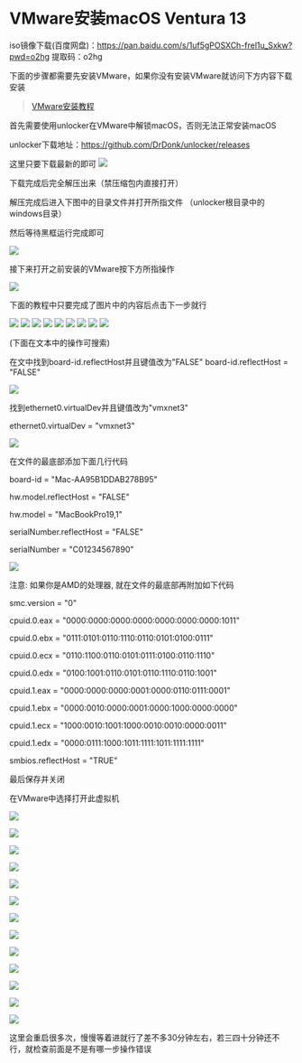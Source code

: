 # VMware安装macOS Ventura 13

iso镜像下载(百度网盘)：https://pan.baidu.com/s/1uf5gPOSXCh-frel1u_Sxkw?pwd=o2hg 
提取码：o2hg

下面的步骤都需要先安装VMware，如果你没有安装VMware就访问下方内容下载安装

> [VMware安装教程](VMware.md)

首先需要使用unlocker在VMware中解锁macOS，否则无法正常安装macOS

unlocker下载地址：https://github.com/DrDonk/unlocker/releases

这里只要下载最新的即可
![](../image/mac/mac0.png)

下载完成后完全解压出来（禁压缩包内直接打开）

解压完成后进入下图中的目录文件并打开所指文件
（unlocker根目录中的windows目录）

然后等待黑框运行完成即可

![](../image/mac/mac00.png)

接下来打开之前安装的VMware按下方所指操作

![](../assets/XSM9Y.png)

下面的教程中只要完成了图片中的内容后点击下一步就行

![](../assets/9CGM.png )
![](../assets/9B67SUG.png )
![](../image/mac/mac1.png)
![](../image/mac/mac2.png)
![](../image/mac/mac3.png)
![](../image/mac/mac4.png)
![](../image/mac/mac5.png)
![](../image/mac/mac6.png)
![](../image/mac/mac7.png)

(下面在文本中的操作可搜索)

在文中找到board-id.reflectHost并且键值改为"FALSE"
board-id.reflectHost = "FALSE"

![](../image/mac/mac8.png)

找到ethernet0.virtualDev并且键值改为"vmxnet3"

ethernet0.virtualDev = "vmxnet3"

![](../image/mac/mac9.png)

在文件的最底部添加下面几行代码

board-id = "Mac-AA95B1DDAB278B95"

hw.model.reflectHost = "FALSE"

hw.model = "MacBookPro19,1"

serialNumber.reflectHost = "FALSE"

serialNumber = "C01234567890"

![](../image/mac/mac10.png)

注意: 如果你是AMD的处理器, 就在文件的最底部再附加如下代码

smc.version = "0"

cpuid.0.eax = "0000:0000:0000:0000:0000:0000:0000:1011"

cpuid.0.ebx = "0111:0101:0110:1110:0110:0101:0100:0111"

cpuid.0.ecx = "0110:1100:0110:0101:0111:0100:0110:1110"

cpuid.0.edx = "0100:1001:0110:0101:0110:1110:0110:1001"

cpuid.1.eax = "0000:0000:0000:0001:0000:0110:0111:0001"

cpuid.1.ebx = "0000:0010:0000:0001:0000:1000:0000:0000"

cpuid.1.ecx = "1000:0010:1001:1000:0010:0010:0000:0011"

cpuid.1.edx = "0000:0111:1000:1011:1111:1011:1111:1111"

smbios.reflectHost = "TRUE"

最后保存并关闭

在VMware中选择打开此虚拟机

![](../image/mac/mac111.png)

![](../image/mac/mac11.png)

![](../image/mac/mac12.png)

![](../image/mac/mac13.png)

![](../image/mac/mac14.png)

![](../image/mac/mac15.png)

![](../image/mac/mac16.png)

![](../image/mac/mac17.png)

![](../image/mac/mac18.png)

![](../image/mac/mac19.png)

![](../image/mac/mac20.png)

![](../image/mac/mac21.png)

![](../image/mac/mac22.png)

这里会重启很多次，慢慢等着进就行了差不多30分钟左右，若三四十分钟还不行，就检查前面是不是有哪一步操作错误